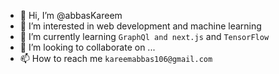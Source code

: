 - 👋 Hi, I’m @abbasKareem
- 👀 I’m interested in web development and machine learning 
- 🌱 I’m currently learning `GraphQl and next.js` and `TensorFlow`
- 💞️ I’m looking to collaborate on ...
- 📫 How to reach me `kareemabbas106@gmail.com`


